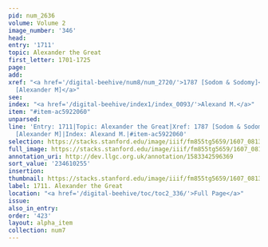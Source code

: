 ```yaml
---
pid: num_2636
volume: Volume 2
image_number: '346'
head:
entry: '1711'
topic: Alexander the Great
first_letter: 1701-1725
page:
add:
xref: "<a href='/digital-beehive/num8/num_2720/'>1787 [Sodom & Sodomy]</a>|<a href='/digital-beehive/num9/num_3002/'>2067
  [Alexander M]</a>"
see:
index: "<a href='/digital-beehive/index1/index_0093/'>Alexand M.</a>"
item: "#item-ac5922060"
unparsed:
line: 'Entry: 1711|Topic: Alexander the Great|Xref: 1787 [Sodom & Sodomy]|Xref: 2067
  [Alexander M]|Index: Alexand M.|#item-ac5922060'
selection: https://stacks.stanford.edu/image/iiif/fm855tg5659/1607_0813/886,255,2882,603/full/0/default.jpg
full_image: https://stacks.stanford.edu/image/iiif/fm855tg5659/1607_0813/full/full/0/default.jpg
annotation_uri: http://dev.llgc.org.uk/annotation/1583342596369
sort_value: '234610255'
insertion:
thumbnail: https://stacks.stanford.edu/image/iiif/fm855tg5659/1607_0813/886,255,600,180/250,/0/default.jpg
label: 1711. Alexander the Great
location: "<a href='/digital-beehive/toc/toc2_336/'>Full Page</a>"
issue:
also_in_entry:
order: '423'
layout: alpha_item
collection: num7
---
```

